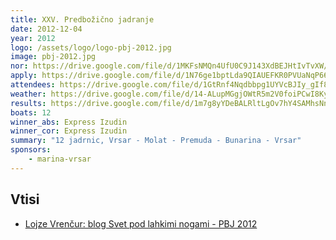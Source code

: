 ```yaml
---
title: XXV. Predbožično jadranje
date: 2012-12-04
year: 2012
logo: /assets/logo/logo-pbj-2012.jpg
image: pbj-2012.jpg
nor: https://drive.google.com/file/d/1MKFsNMQn4UfU0C9J143XdBEJHtIvTvXW/view?usp=sharing
apply: https://drive.google.com/file/d/1N76ge1bptLda9QIAUEFKR0PVUaNqP668/view?usp=sharing
attendees: https://drive.google.com/file/d/1GtRnf4Nqdbbpg1UYVcBJIy_gIf8L4o5R/view?usp=sharing
weather: https://drive.google.com/file/d/14-ALupMGgjOWtR5m2V0foiPCwI8Ky0Lo/view?usp=sharing
results: https://drive.google.com/file/d/1m7g8yYDeBALRltLgOv7hY4SAMhsNnpgR/view?usp=sharing
boats: 12
winner_abs: Express Izudin
winner_cor: Express Izudin
summary: "12 jadrnic, Vrsar - Molat - Premuda - Bunarina - Vrsar"
sponsors:
    - marina-vrsar
---
```


## Vtisi
 - [Lojze Vrenčur: blog Svet pod lahkimi nogami - PBJ 2012](http://ab.vrencur.info/2012/12/predbozicno-jadranje-2012.html)
